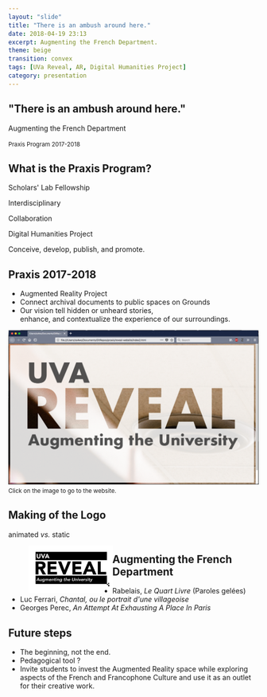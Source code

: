 ```yaml
---
layout: "slide"
title: "There is an ambush around here."
date: 2018-04-19 23:13
excerpt: Augmenting the French Department.
theme: beige
transition: convex
tags: [UVa Reveal, AR, Digital Humanities Project]
category: presentation
---
```

<!-- Title Page -->
<section>
  <h2>"There is an ambush around here."</h2>
  <p>Augmenting the French Department</p>
  <p>
  <small>Praxis Program 2017-2018</small>
  </p>
</section>

<!-- 1. What is the Praxis Program -->
<section>
  <section id="fragments">
    <h2>What is the Praxis Program?</h2>
    <p class="fragment">Scholars' Lab Fellowship</p>
    <p class="fragment">Interdisciplinary</p>
    <p class="fragment">Collaboration</p>
    <p class="fragment">Digital Humanities Project</p>
    <p><span class="fragment">Conceive, </span><span class="fragment">develop, </span><span class="fragment">publish, </span><span class="fragment">and promote.</span></p>
</section>

<!-- 2. What have we been doing this year? -->
<section>
<h2>Praxis 2017-2018</h2>
<ul>

<li class="fragment">Augmented Reality Project</li>
<li class="fragment">Connect archival documents to public spaces on Grounds</li>
<li class="fragment">Our vision <span class="fragment">tell hidden or unheard stories, </span></li> <span class="fragment"> enhance, </span> <span class="fragment"> and contextualize the experience of our surroundings.</span>

</ul>
</section>

<!-- 3. Revealing the project -->
<section>
<a href="http://reveal.scholarslab.org/"><img src="/images/reveal-logo-in-browser.png"></a>
<small>Click on the image to go to the website.</small>
</section>

<!-- Logo -->
<section>
<h2>Making of the Logo</h2>
<p>animated <em>vs.</em> static</p>
  <figure>
  <img src="/images/2018/05/logo_2.jpg" width="40%" style="float:left">
  
  </figure>

  <figure>
  <img scr="/images/2018/05/logo_3.jpg" width="40%" style="float:right">
  
  </figure>
</section>

<!-- Implementation of logo -->


<!-- Website walk through -->
<!-- Augmenting the French Department -->



<section>
<h2>Augmenting the French Department</h2>
<ul>

<li class="fragment">Rabelais, <em>Le Quart Livre</em> (Paroles gelées)</li>
<li class="fragment">Luc Ferrari, <em>Chantal, ou le portrait d'une villageoise</em></li>
<li class="fragment">Georges Perec, <em>An Attempt At Exhausting A Place In Paris</em></li>

</ul>
</section>


<!-- Future steps  -->
<section>
<h2>Future steps</h2>
<ul>

<li class="fragment">The beginning, not the end.</li>
<li class="fragment">Pedagogical tool ?</li>
<li class="fragment">Invite students to <span class="fragment">invest the Augmented Reality space</span> <span class="fragment">while exploring aspects of the French and Francophone Culture </span> <span class="fragment">and use it as an outlet for their creative work. </span></li>

</ul>
</section>
